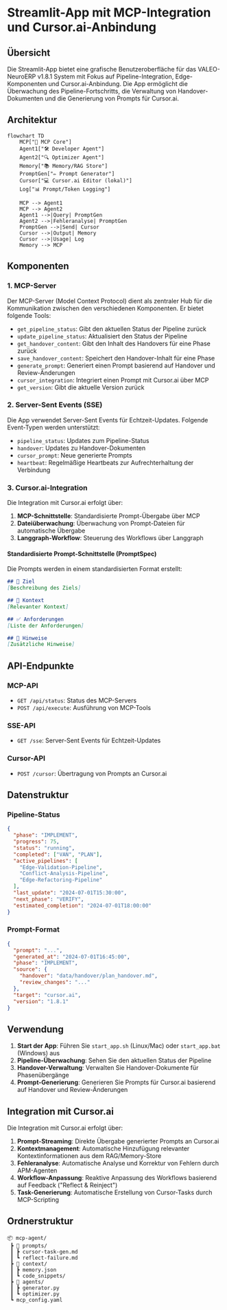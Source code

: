 # Streamlit-App mit MCP-Integration und Cursor.ai-Anbindung

## Übersicht

Die Streamlit-App bietet eine grafische Benutzeroberfläche für das VALEO-NeuroERP v1.8.1 System mit Fokus auf Pipeline-Integration, Edge-Komponenten und Cursor.ai-Anbindung. Die App ermöglicht die Überwachung des Pipeline-Fortschritts, die Verwaltung von Handover-Dokumenten und die Generierung von Prompts für Cursor.ai.

## Architektur

```mermaid
flowchart TD
    MCP["🧠 MCP Core"]
    Agent1["🛠 Developer Agent"]
    Agent2["🔍 Optimizer Agent"]
    Memory["📚 Memory/RAG Store"]
    PromptGen["✏️ Prompt Generator"]
    Cursor["💻 Cursor.ai Editor (lokal)"]
    Log["📊 Prompt/Token Logging"]

    MCP --> Agent1
    MCP --> Agent2
    Agent1 -->|Query| PromptGen
    Agent2 -->|Fehleranalyse| PromptGen
    PromptGen -->|Send| Cursor
    Cursor -->|Output| Memory
    Cursor -->|Usage| Log
    Memory --> MCP
```

## Komponenten

### 1. MCP-Server

Der MCP-Server (Model Context Protocol) dient als zentraler Hub für die Kommunikation zwischen den verschiedenen Komponenten. Er bietet folgende Tools:

- `get_pipeline_status`: Gibt den aktuellen Status der Pipeline zurück
- `update_pipeline_status`: Aktualisiert den Status der Pipeline
- `get_handover_content`: Gibt den Inhalt des Handovers für eine Phase zurück
- `save_handover_content`: Speichert den Handover-Inhalt für eine Phase
- `generate_prompt`: Generiert einen Prompt basierend auf Handover und Review-Änderungen
- `cursor_integration`: Integriert einen Prompt mit Cursor.ai über MCP
- `get_version`: Gibt die aktuelle Version zurück

### 2. Server-Sent Events (SSE)

Die App verwendet Server-Sent Events für Echtzeit-Updates. Folgende Event-Typen werden unterstützt:

- `pipeline_status`: Updates zum Pipeline-Status
- `handover`: Updates zu Handover-Dokumenten
- `cursor_prompt`: Neue generierte Prompts
- `heartbeat`: Regelmäßige Heartbeats zur Aufrechterhaltung der Verbindung

### 3. Cursor.ai-Integration

Die Integration mit Cursor.ai erfolgt über:

1. **MCP-Schnittstelle**: Standardisierte Prompt-Übergabe über MCP
2. **Dateiüberwachung**: Überwachung von Prompt-Dateien für automatische Übergabe
3. **Langgraph-Workflow**: Steuerung des Workflows über Langgraph

#### Standardisierte Prompt-Schnittstelle (PromptSpec)

Die Prompts werden in einem standardisierten Format erstellt:

```markdown
## 🎯 Ziel
[Beschreibung des Ziels]

## 📎 Kontext
[Relevanter Kontext]

## ✅ Anforderungen
[Liste der Anforderungen]

## 🧠 Hinweise
[Zusätzliche Hinweise]
```

## API-Endpunkte

### MCP-API

- `GET /api/status`: Status des MCP-Servers
- `POST /api/execute`: Ausführung von MCP-Tools

### SSE-API

- `GET /sse`: Server-Sent Events für Echtzeit-Updates

### Cursor-API

- `POST /cursor`: Übertragung von Prompts an Cursor.ai

## Datenstruktur

### Pipeline-Status

```json
{
  "phase": "IMPLEMENT",
  "progress": 75,
  "status": "running",
  "completed": ["VAN", "PLAN"],
  "active_pipelines": [
    "Edge-Validation-Pipeline",
    "Conflict-Analysis-Pipeline",
    "Edge-Refactoring-Pipeline"
  ],
  "last_update": "2024-07-01T15:30:00",
  "next_phase": "VERIFY",
  "estimated_completion": "2024-07-01T18:00:00"
}
```

### Prompt-Format

```json
{
  "prompt": "...",
  "generated_at": "2024-07-01T16:45:00",
  "phase": "IMPLEMENT",
  "source": {
    "handover": "data/handover/plan_handover.md",
    "review_changes": "..."
  },
  "target": "cursor.ai",
  "version": "1.8.1"
}
```

## Verwendung

1. **Start der App**: Führen Sie `start_app.sh` (Linux/Mac) oder `start_app.bat` (Windows) aus
2. **Pipeline-Überwachung**: Sehen Sie den aktuellen Status der Pipeline
3. **Handover-Verwaltung**: Verwalten Sie Handover-Dokumente für Phasenübergänge
4. **Prompt-Generierung**: Generieren Sie Prompts für Cursor.ai basierend auf Handover und Review-Änderungen

## Integration mit Cursor.ai

Die Integration mit Cursor.ai erfolgt über:

1. **Prompt-Streaming**: Direkte Übergabe generierter Prompts an Cursor.ai
2. **Kontextmanagement**: Automatische Hinzufügung relevanter Kontextinformationen aus dem RAG/Memory-Store
3. **Fehleranalyse**: Automatische Analyse und Korrektur von Fehlern durch APM-Agenten
4. **Workflow-Anpassung**: Reaktive Anpassung des Workflows basierend auf Feedback ("Reflect & Reinject")
5. **Task-Generierung**: Automatische Erstellung von Cursor-Tasks durch MCP-Scripting

## Ordnerstruktur

```
📦 mcp-agent/
 ┣ 📁 prompts/
 ┃ ┣ cursor-task-gen.md
 ┃ ┗ reflect-failure.md
 ┣ 📁 context/
 ┃ ┣ memory.json
 ┃ ┗ code_snippets/
 ┣ 📁 agents/
 ┃ ┣ generator.py
 ┃ ┗ optimizer.py
 ┗ mcp_config.yaml
``` 